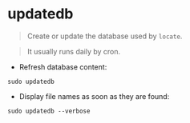 # updatedb

> Create or update the database used by `locate`.

> It usually runs daily by cron.

- Refresh database content:

`sudo updatedb`

- Display file names as soon as they are found:

`sudo updatedb --verbose`
